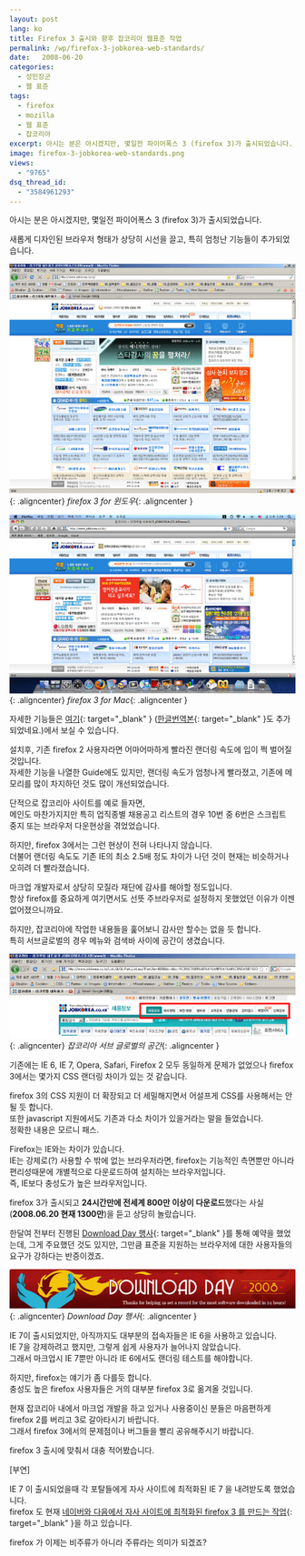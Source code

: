 ```yaml
---
layout: post
lang: ko
title: Firefox 3 출시와 향후 잡코리아 웹표준 작업
permalink: /wp/firefox-3-jobkorea-web-standards/
date:   2008-06-20
categories:
  - 성민장군
  - 웹 표준
tags:
  - firefox
  - mozilla
  - 웹 표준
  - 잡코리아
excerpt: 아시는 분은 아시겠지만, 몇일전 파이어폭스 3 (firefox 3)가 출시되었습니다. 새롭게 디자인된 브라우저 형태가 상당히 시선을 끌고, 특히 엄청난 기능들이 추가되었습니다. 자세한 기능들은 여기(한글번역본도 추가되었네요.)에서 보실 수 있습니다. 설치후, 기존 firefox 2 사용자라면 어마어마하게 빨라진 랜더링 속도에 입이 쩍 벌어질 것입니다. 자세한 기능을 나열한 Guide에도 있지만, 랜더링 속도가 엄청나게 빨라졌고, 기존에 메모리를 많이 차지하던 것도 많이 개선되었습니다. 단적으로 잡코리아 사이트를 예로 들자면, 메인도 마찬가지지만 특히 업직종별 채용공고 리스트의 경우 10번 중 6번은 스크립트 중지 또는 브라우저 다운현상을 겪었었습니다. [...]
image: firefox-3-jobkorea-web-standards.png
views:
  - "9765"
dsq_thread_id:
  - "3584961293"
---
```


아시는 분은 아시겠지만, 몇일전 파이어폭스 3 (firefox 3)가 출시되었습니다.

새롭게 디자인된 브라우저 형태가 상당히 시선을 끌고, 특히 엄청난 기능들이 추가되었습니다.


![firefox 3 for 윈도우](/assets/img/2008/astar2_080620_03.gif){: .aligncenter}
*firefox 3 for 윈도우*{: .aligncenter }

![firefox 3 for Mac](/assets/img/2008/astar2_080620_04.gif){: .aligncenter}
*firefox 3 for Mac*{: .aligncenter }

자세한 기능들은 [여기](http://www.dria.org/wordpress/archives/2008/06/12/655/){: target="_blank" } ([한글번역본](http://mr-dust.pe.kr/entry/field-guide-to-firefox-3){: target="_blank" }도 추가되었네요.)에서 보실 수 있습니다.

설치후, 기존 firefox 2 사용자라면 어마어마하게 빨라진 랜더링 속도에 입이 쩍 벌어질 것입니다.  
자세한 기능을 나열한 Guide에도 있지만, 랜더링 속도가 엄청나게 빨라졌고, 기존에 메모리를 많이 차지하던 것도 많이 개선되었습니다.

단적으로 잡코리아 사이트를 예로 들자면,  
메인도 마찬가지지만 특히 업직종별 채용공고 리스트의 경우 10번 중 6번은 스크립트 중지 또는 브라우저 다운현상을 겪었었습니다.
  
하지만, firefox 3에서는 그런 현상이 전혀 나타나지 않습니다.  
더불어 랜더링 속도도 기존 IE의 최소 2.5배 정도 차이가 나던 것이 현재는 비슷하거나 오히려 더 빨라졌습니다.

마크업 개발자로서 상당히 모질라 재단에 감사를 해야할 정도입니다.  
항상 firefox를 중요하게 여기면서도 선뜻 주브라우저로 설정하지 못했었던 이유가 이젠 없어졌으니까요.

하지만, 잡코리아에 작업한 내용들을 훑어보니 감사만 할수는 없을 듯 합니다.  
특히 서브글로벌의 경우 메뉴와 검색바 사이에 공간이 생겼습니다.

![잡코리아 서브 글로벌의 공간](/assets/img/2008/astar2_080620_01.gif){: .aligncenter}
*잡코리아 서브 글로벌의 공간*{: .aligncenter }

기존에는 IE 6, IE 7, Opera, Safari, Firefox 2 모두 동일하게 문제가 없었으나 firefox 3에서는 몇가지 CSS 랜더링 차이가 있는 것 같습니다.
  
firefox 3의 CSS 지원이 더 확장되고 더 세밀해지면서 어설프게 CSS를 사용해서는 안될 듯 합니다.  
또한 javascript 지원에서도 기존과 다소 차이가 있을거라는 말을 들었습니다.  
정확한 내용은 모르니 패스.

Firefox는 IE와는 차이가 있습니다.  
IE는 강제로(?) 사용할 수 밖에 없는 브라우저라면, firefox는 기능적인 측면뿐만 아니라 편리성때문에 개별적으로 다운로드하여 설치하는 브라우저입니다.  
즉, IE보다 충성도가 높은 브라우저입니다.

firefox 3가 출시되고 **24시간만에 전세계 800만 이상이 다운로드**했다는 사실(**2008.06.20 현재 1300만**)을 듣고 상당히 놀랐습니다.
  
한달여 전부터 진행된 [Download Day 행사](http://www.spreadfirefox.com/en-US/worldrecord/){: target="_blank" }를 통해 예약을 했었는데, 그게 주요했던 것도 있지만, 그만큼 표준을 지원하는 브라우저에 대한 사용자들의 요구가 강하다는 반증이겠죠.

![Download Day 행사](/assets/img/2008/astar2_080620_02.gif){: .aligncenter}
*Download Day 행사*{: .aligncenter }

IE 7이 출시되었지만, 아직까지도 대부분의 접속자들은 IE 6을 사용하고 있습니다.  
IE 7을 강제하려고 했지만, 그렇게 쉽게 사용자가 늘어나지 않았습니다.  
그래서 마크업시 IE 7뿐만 아니라 IE 6에서도 랜더링 테스트를 해야합니다.
  
하지만, firefox는 얘기가 좀 다를듯 합니다.  
충성도 높은 firefox 사용자들은 거의 대부분 firefox 3로 옮겨올 것입니다.

현재 잡코리아 내에서 마크업 개발을 하고 있거나 사용중이신 분들은 마음편하게 firefox 2를 버리고 3로 갈아타시기 바랍니다.  
그래서 firefox 3에서의 문제점이나 버그들을 빨리 공유해주시기 바랍니다.

firefox 3 출시에 맞춰서 대충 적어봤습니다.

[부연]

IE 7 이 출시되었을때 각 포탈들에게 자사 사이트에 최적화된 IE 7 을 내려받도록 했었습니다.  
firefox 도 현재 [네이버와 다음에서 자사 사이트에 최적화된 firefox 3 를 만드는 작업](http://www.etnews.co.kr/news/sokbo_detail.html?id=200806190346){: target="_blank" }을 하고 있습니다.
  
firefox 가 이제는 비주류가 아니라 주류라는 의미가 되겠죠?